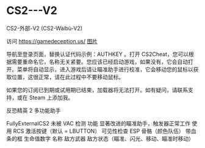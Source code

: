 # CS2---V2
CS2-外部-V2 (CS2-Wàibù-V2)

访问 https://gamedeception.us/
<a href="https://i.ibb.co/TH2ZCvr/1.png">图片</a>

导航至登录页面，替换认证代码示例：AUTHKEY
。打开 CS2Cheat，您可以根据需要重命名它，名称无关紧要。您应该已经启动游戏，如果没有，它会自动打开。菜单将自动显示，进入游戏后请让瞄准助手进行校准，它会移动您的鼠标以获取位置，这很正常，请在此过程中不要移动鼠标。

如果您的订阅已到期或试用期已结束，加载器将无法打开。如有疑问，请联系支持，或在 Steam 上添加我。

反恐精英 2 多功能助手

FullyExternalCS2 未被 VAC 检测 功能 显著改进的瞄准助手，触发器正常工作 使用 RCS 激活按键（默认 = LBUTTON） 可见性检查 ESP 骨骼（颜色队伍） 带血条的框 生命值数字 名称 敌方武器 敌方状态（瞄准、闪光、移动、瞄准时移动）
